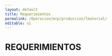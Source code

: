 ```yaml
---
layout: default
title: Requerimientos
permalink: /Operacion/mrp/produccion/lmaterial/
editable: si
---
```


# REQUERIMIENTOS

